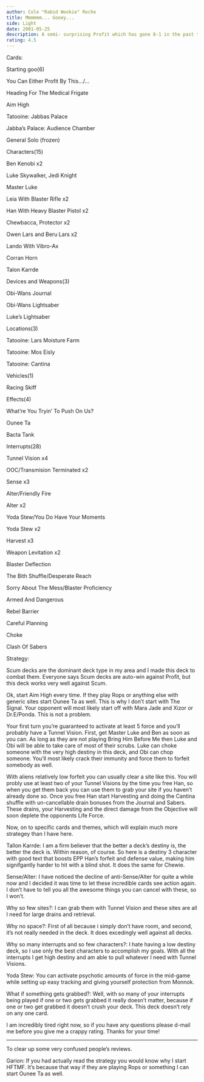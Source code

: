 ```yaml
---
author: Cole "Rabid Wookie" Roche
title: Mmmmmm... Gooey...
side: Light
date: 2001-05-25
description: A semi- surprising Profit which has gone 8-1 in the past three tournaments it’s gone to. Very fast set-up, good activation.
rating: 4.5
---
```

Cards: 

Starting goo(6)
You Can Either Profit By This.../...
Heading For The Medical Frigate
Aim High
Tatooine: Jabbas Palace
Jabba’s Palace: Audience Chamber
General Solo (frozen)

Characters(15)
Ben Kenobi x2
Luke Skywalker, Jedi Knight
Master Luke
Leia With Blaster Rifle x2
Han With Heavy Blaster Pistol x2
Chewbacca, Protector x2
Owen Lars and Beru Lars x2
Lando With Vibro-Ax
Corran Horn
Talon Karrde

Devices and Weapons(3)
Obi-Wans Journal
Obi-Wans Lightsaber
Luke’s Lightsaber

Locations(3)
Tatooine: Lars Moisture Farm
Tatooine: Mos Eisly
Tatooine: Cantina

Vehicles(1)
Racing Skiff

Effects(4)
What’re You Tryin’ To Push On Us?
Ounee Ta
Bacta Tank

Interrupts(28)
Tunnel Vision x4
OOC/Transmision Terminated x2
Sense x3
Alter/Friendly Fire
Alter x2
Yoda Stew/You Do Have Your Moments
Yoda Stew x2
Harvest x3
Weapon Levitation x2
Blaster Deflection
The Bith Shuffle/Desperate Reach
Sorry About The Mess/Blaster Proficiency
Armed And Dangerous
Rebel Barrier
Careful Planning
Choke
Clash Of Sabers


Strategy: 

Scum decks are the dominant deck type in my area and I made this deck to combat them.  Everyone says Scum decks are auto-win against Profit, but this deck works very well against Scum.
   Ok, start Aim High every time.  If they play Rops or anything else with generic sites start Ounee Ta as well.  This is why I don’t start with The Signal.  Your opponent will most likely start off with Mara Jade and Xizor or Dr.E/Ponda.  This is not a problem.  
   Your first turn you’re guaranteed to activate at least 5 force and you’ll probably have a Tunnel Vision.  First, get Master Luke and Ben as soon as you can.  As long as they are not playing Bring Him Before Me then Luke and Obi will be able to take care of most of their scrubs.  Luke can choke someone with the very high destiny in this deck, and Obi can chop someone.  You’ll most likely crack their immunity and force them to forfeit somebody as well. 
   With aliens relatively low forfeit you can usually clear a site like this. You will probly use at least two of your Tunnel Visions by the time you free Han, so when you get them back you can use them to grab your site if you haven’t already done so. Once you free Han start Harvesting and doing the Cantina shuffle with un-cancellable drain bonuses from the Journal and Sabers. These drains, your Harvesting and the direct damage from the Objective will soon deplete the opponents Life Force. 

Now, on to specific cards and themes, which will explain much more strategey than I have here.

Tallon Karrde: I am a firm believer that the better a deck’s destiny is, the better the deck is. Within reason, of course. So here is a destiny 3 character with good text that boosts EPP Han’s forfeit and defense value, making him signifgantly harder to hit with a blind shot. It does the same for Chewie.

Sense/Alter: I have noticed the decline of anti-Sense/Alter for quite a while now and I decided it was time to let these incredible cards see action again. I don’t have to tell you all the awesome things you can cancel with these, so I won’t.

Why so few sites?: I can grab them with Tunnel Vision and these sites are all I need for large drains and retrieval.

Why no space?: First of all because i simply don’t have room, and second, it’s not really needed in the deck. It does excedingly well against all decks.

Why so many interrupts and so few characters?: I hate having a low destiny deck, so I use only the best characters to accomplish my goals. With all the interrupts I get high destiny and am able to pull whatever I need with Tunnel Visions.

Yoda Stew: You can activate psychotic amounts of force in the mid-game while setting up easy tracking and giving yourself protection from Monnok.

What if something gets grabbed?: Well, with so many of your interrupts being played if one or two gets grabbed it really doesn’t matter, because if one or two get grabbed it doesn’t crush your deck. This deck doesn’t rely on any one card.

I am incredibly tired right now, so if you have any questions please d-mail me before you give me a crappy rating. Thanks for your time!

____________________________________________________________

To clear up some very confused people’s reviews.

Garion: If you had actually read the strategy you would know why I start HFTMF. It’s because that way if they are playing Rops or something I can start Ounee Ta as well.



